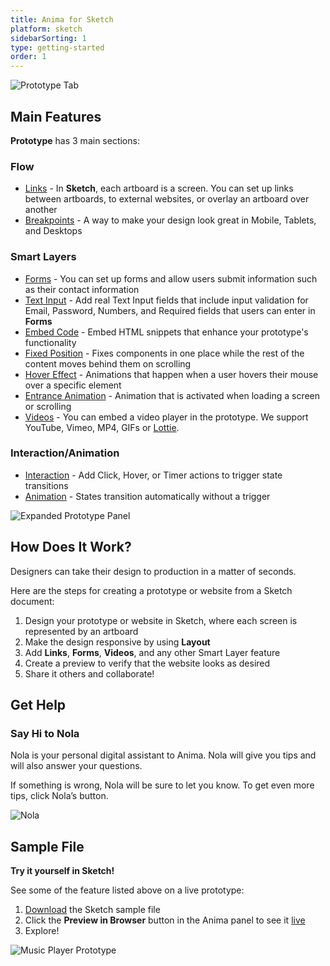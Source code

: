 ```yaml
---
title: Anima for Sketch
platform: sketch
sidebarSorting: 1
type: getting-started
order: 1 
---
```

![Prototype Tab](https://animaapp.s3.amazonaws.com/docs/sketch/Anima%204%20new%20-%20Prototype%20screenshot.png)

## Main Features

**Prototype** has 3 main sections:

### **Flow** 
-  [Links](/v3/sketch/prototype/links.html) - In **Sketch**, each artboard is a screen. You can set up links between artboards, to external websites, or overlay an artboard over another
-  [Breakpoints](/v3/sketch/prototype/breakpoints.html) - A way to make your design look great in Mobile, Tablets, and Desktops
  
### **Smart Layers**
  - [Forms](/v3/sketch/prototype/forms.html) - You can set up forms and allow users submit information such as their contact information
  - [Text Input](/v3/sketch/prototype/forms.html) - Add real Text Input fields that include input validation for Email, Password, Numbers, and Required fields that users can enter in **Forms**
  - [Embed Code](/v3/sketch/prototype/embed-code.html) - Embed HTML snippets that enhance your prototype's functionality
  - [Fixed Position](/v3/sketch/prototype/fixed-position.html) - Fixes components in one place while the rest of the content moves behind them on scrolling
  - [Hover Effect](/v3/sketch/prototype/hover.html) - Animations that happen when a user hovers their mouse over a specific element
  - [Entrance Animation](/v3/sketch/prototype/entrance-animation.html) - Animation that is activated when loading a screen or scrolling
  - [Videos](/v3/sketch/prototype/videos.html) - You can embed a video player in the prototype. We support YouTube, Vimeo, MP4, GIFs or [Lottie](https://lottiefiles.com/).

### **Interaction/Animation**
- [Interaction](/v3/sketch/prototype/interaction-animation-intro.html) - Add Click, Hover, or  Timer actions to trigger state transitions
- [Animation](/v3/sketch/prototype/interaction-animation-intro.html) -  States transition automatically without a trigger

![Expanded Prototype Panel](https://animaapp.s3.amazonaws.com/docs/sketch/Anima%204%20new%20-%20create%20interaction%20screenshot.png)

## How Does It Work?

Designers can take their design to production in a matter of seconds.

Here are the steps for creating a prototype or website from a Sketch document:

1. Design your prototype or website in Sketch, where each screen is represented by an artboard
2. Make the design responsive by using **Layout**
3. Add **Links**, **Forms**, **Videos**, and any other Smart Layer feature
4. Create a preview to verify that the website looks as desired
5. Share it others and collaborate!

## Get Help

### Say Hi to Nola

Nola is your personal digital assistant to Anima. Nola will give you tips and will also answer your questions.

If something is wrong, Nola will be sure to let you know. To get even more tips, click Nola’s button.

![Nola](https://animaapp.s3.amazonaws.com/docs/sketch/Anima%204%20new%20-%20Sketch%20Nola.gif)

## Sample File

**Try it yourself in Sketch!**

See some of the feature listed above on a live prototype:

1. [Download](https://animaapp.s3.amazonaws.com/demo/Tutorial%20-%20Anima%20Music%20Player.sketch) the Sketch sample file
2. Click the **Preview in Browser** button in the Anima panel to see it [live](https://music-player-sample.animaapp.io)
3. Explore!

![Music Player Prototype](https://s3.amazonaws.com/animaapp/docs/sketch/Getting%20Started%20%E2%80%93%20Music%20Player%20Sample%20Cover.png)

